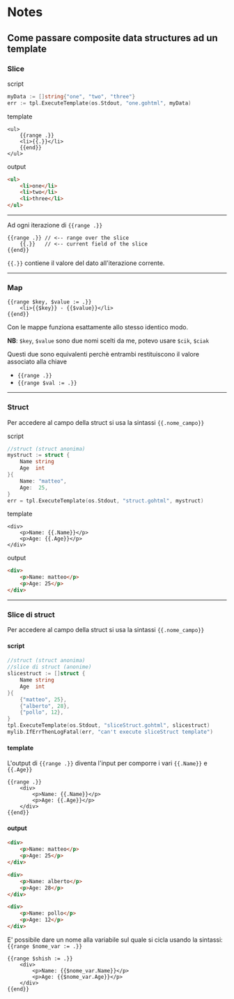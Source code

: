 # Notes

## Come passare composite data structures ad un template

### Slice

script

```Go
myData := []string{"one", "two", "three"}
err := tpl.ExecuteTemplate(os.Stdout, "one.gohtml", myData)
```

template

```gohtml
<ul>
    {{range .}}
    <li>{{.}}</li>
    {{end}}
</ul>
```

output

```html
<ul>
    <li>one</li>
    <li>two</li>
    <li>three</li>
</ul>
```

---

Ad ogni iterazione di `{{range .}} `

```gohtml
{{range .}} // <-- range over the slice
    {{.}}   // <-- current field of the slice
{{end}}
```

`{{.}}` contiene il valore del dato all'iterazione corrente.

---

### Map

```gohtml
{{range $key, $value := .}}
    <li>{{$key}} - {{$value}}</li>
{{end}}
```

Con le mappe funziona esattamente allo stesso identico modo.

**NB**: `$key`, `$value` sono due nomi scelti da me, potevo usare `$cik`, `$ciak`

Questi due sono equivalenti perchè entrambi restituiscono il valore associato alla chiave

- `{{range .}}`
- `{{range $val := .}}`

---

### Struct

Per accedere al campo della struct si usa la sintassi `{{.nome_campo}}`

script

```Go
//struct (struct anonima)
mystruct := struct {
    Name string
    Age  int
}{
    Name: "matteo",
    Age:  25,
}
err = tpl.ExecuteTemplate(os.Stdout, "struct.gohtml", mystruct)
```

template

```gohtml
<div>
    <p>Name: {{.Name}}</p>
    <p>Age: {{.Age}}</p>
</div>
```

output

```html
<div>
    <p>Name: matteo</p>
    <p>Age: 25</p>
</div>
```

---

### Slice di struct

Per accedere al campo della struct si usa la sintassi `{{.nome_campo}}`

#### script

```Go
//struct (struct anonima)
//slice di struct (anonime)
slicestruct := []struct {
    Name string
    Age  int
}{
    {"matteo", 25},
    {"alberto", 28},
    {"pollo", 12},
}
tpl.ExecuteTemplate(os.Stdout, "sliceStruct.gohtml", slicestruct)
mylib.IfErrThenLogFatal(err, "can't execute sliceStruct template")
```

#### template

L'output di `{{range .}}` diventa l'input per comporre i vari `{{.Name}}` e `{{.Age}}`

```gohtml
{{range .}}
    <div>
        <p>Name: {{.Name}}</p>
        <p>Age: {{.Age}}</p>
    </div>
{{end}}
```

#### output

```html
<div>
    <p>Name: matteo</p>
    <p>Age: 25</p>
</div>

<div>
    <p>Name: alberto</p>
    <p>Age: 28</p>
</div>

<div>
    <p>Name: pollo</p>
    <p>Age: 12</p>
</div>
```

E' possibile dare un nome alla variabile sul quale si cicla usando la sintassi:
`{{range $nome_var := .}}`

```Gohtml
{{range $shish := .}}
    <div>
        <p>Name: {{$nome_var.Name}}</p>
        <p>Age: {{$nome_var.Age}}</p>
    </div>
{{end}}
```